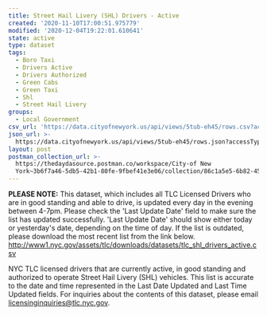 ```yaml
---
title: Street Hail Livery (SHL) Drivers - Active
created: '2020-11-10T17:00:51.975779'
modified: '2020-12-04T19:22:01.610641'
state: active
type: dataset
tags:
  - Boro Taxi
  - Drivers Active
  - Drivers Authorized
  - Green Cabs
  - Green Taxi
  - Shl
  - Street Hail Livery
groups:
  - Local Government
csv_url: 'https://data.cityofnewyork.us/api/views/5tub-eh45/rows.csv?accessType=DOWNLOAD'
json_url: >-
  https://data.cityofnewyork.us/api/views/5tub-eh45/rows.json?accessType=DOWNLOAD
layout: post
postman_collection_url: >-
  https://thedaydasource.postman.co/workspace/City-of New
  York~3b6f7a46-5db5-42b1-80fe-9fbef41e3e06/collection/86c1a5e5-6b82-450c-8620-efd045f1a78e
---
```

<b>PLEASE NOTE:</b> This dataset, which includes all TLC Licensed Drivers who are in good standing and able to drive, is updated every day in the evening between 4-7pm. Please check the 'Last Update Date' field to make sure the list has updated successfully. 'Last Update Date'  should show either today or yesterday's date, depending on the time of day. If the list is outdated, please download the most recent list from the link below. 
http://www1.nyc.gov/assets/tlc/downloads/datasets/tlc_shl_drivers_active.csv

NYC TLC licensed drivers that are currently active, in good standing and authorized to operate Street Hail Livery (SHL) vehicles. This list is accurate to the date and time represented in the Last Date Updated and Last Time Updated fields. For inquiries about the contents of this dataset, please email licensinginquiries@tlc.nyc.gov.
